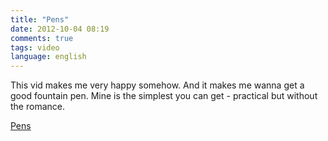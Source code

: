```yaml
---
title: "Pens"
date: 2012-10-04 08:19
comments: true
tags: video 
language: english
---
```


This vid makes me very happy somehow. And it makes me wanna get a good fountain pen. Mine is the simplest you can get - practical but without the romance.

<div class="fotorama" data-width="100%" data-allowfullscreen="native">
  <a href="http://youtube.com/watch?v=pRebkWHsHC0">Pens</a>
</div>

